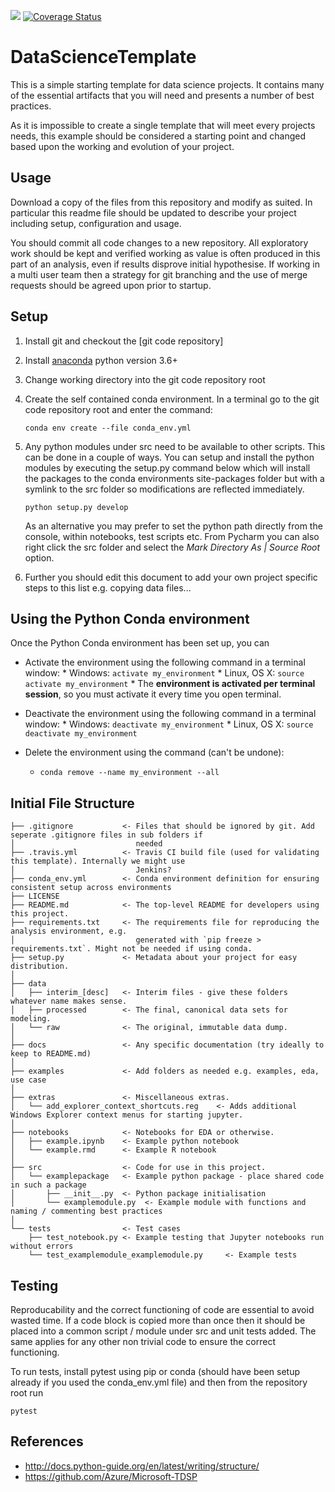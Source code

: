 ![](https://travis-ci.org/Statoil/data-science-template.svg?branch=master)
[![Coverage Status](https://coveralls.io/repos/github/Statoil/data-science-template/badge.svg?branch=master)](https://coveralls.io/github/Statoil/data-science-template?branch=master)

# DataScienceTemplate
This is a simple starting template for data science projects. It contains many of the essential artifacts that you will
need and presents a number of best practices.

As it is impossible to create a single template that will meet every projects needs, this example should be considered
a starting point and changed based upon the working and evolution of your project.

## Usage
Download a copy of the files from this repository and modify as suited. In particular this readme file should be 
updated to describe your project including setup, configuration and usage.

You should commit all code changes to a new repository. All exploratory work should be kept and verified working as 
value is often produced in this part of an analysis, even if results disprove initial hypothesise. If working in a multi 
user team then a strategy for git branching and the use of merge requests should be agreed upon prior to startup.

## Setup
1. Install git and checkout the [git code repository]
2. Install [anaconda] python version 3.6+
3. Change working directory into the git code repository root
4. Create the self contained conda environment. In a terminal go to the git code repository root and enter the command:

   `conda env create --file conda_env.yml`

5. Any python modules under src need to be available to other scripts. This can be done in a couple of ways. You can 
setup and install the python modules by executing the setup.py command below which will install the packages to the 
conda environments site-packages folder but with a symlink to the src folder so modifications are reflected immediately. 

   `python setup.py develop`
   
    As an alternative you may prefer to set the python path directly from the console, within notebooks, test scripts 
    etc. From Pycharm you can also right click the src folder and select the _Mark Directory As | Source Root_ option.

6. Further you should edit this document to add your own project specific steps to this list e.g. copying data files...

## Using the Python Conda environment

Once the Python Conda environment has been set up, you can

* Activate the environment using the following command in a terminal window:
               * Windows: `activate my_environment`
               * Linux, OS X: `source activate my_environment`
               * The __environment is activated per terminal session__, so you must activate it every time you open terminal.


* Deactivate the environment using the following command in a terminal window:
               * Windows: `deactivate my_environment`
               * Linux, OS X: `source deactivate my_environment`
               
* Delete the environment using the command (can't be undone):
    * `conda remove --name my_environment --all`

## Initial File Structure

```
├── .gitignore           <- Files that should be ignored by git. Add seperate .gitignore files in sub folders if 
│                           needed
├── .travis.yml          <- Travis CI build file (used for validating this template). Internally we might use 
│                           Jenkins?
├── conda_env.yml        <- Conda environment definition for ensuring consistent setup across environments
├── LICENSE
├── README.md            <- The top-level README for developers using this project.
├── requirements.txt     <- The requirements file for reproducing the analysis environment, e.g.
│                           generated with `pip freeze > requirements.txt`. Might not be needed if using conda.
├── setup.py             <- Metadata about your project for easy distribution.
│
├── data
│   ├── interim_[desc]   <- Interim files - give these folders whatever name makes sense.
│   ├── processed        <- The final, canonical data sets for modeling.
│   └── raw              <- The original, immutable data dump.
│
├── docs                 <- Any specific documentation (try ideally to keep to README.md)
│
├── examples             <- Add folders as needed e.g. examples, eda, use case
│
├── extras               <- Miscellaneous extras.
│   └── add_explorer_context_shortcuts.reg    <- Adds additional Windows Explorer context menus for starting jupyter.
│
├── notebooks            <- Notebooks for EDA or otherwise.
│   ├── example.ipynb    <- Example python notebook
│   └── example.rmd      <- Example R notebook
│
├── src                  <- Code for use in this project.
│   └── examplepackage   <- Example python package - place shared code in such a package
│       ├── __init__.py  <- Python package initialisation
│       └── examplemodule.py  <- Example module with functions and naming / commenting best practices
│
└── tests                <- Test cases
    ├── test_notebook.py <- Example testing that Jupyter notebooks run without errors
    └── test_examplemodule_examplemodule.py     <- Example tests
```

## Testing
Reproducability and the correct functioning of code are essential to avoid wasted time. If a code block is copied more 
than once then it should be placed into a common script / module under src and unit tests added. The same applies for 
any other non trivial code to ensure the correct functioning.

To run tests, install pytest using pip or conda (should have been setup already if you used the conda_env.yml file) and 
then from the repository root run
 
```pytest```

## References
* http://docs.python-guide.org/en/latest/writing/structure/
* https://github.com/Azure/Microsoft-TDSP

[//]: #
   [anaconda]: <https://www.continuum.io/downloads>
